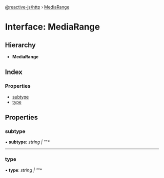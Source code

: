 [@reactive-js/http](../README.md) › [MediaRange](mediarange.md)

# Interface: MediaRange

## Hierarchy

* **MediaRange**

## Index

### Properties

* [subtype](mediarange.md#subtype)
* [type](mediarange.md#type)

## Properties

###  subtype

• **subtype**: *string | "*"*

___

###  type

• **type**: *string | "*"*
